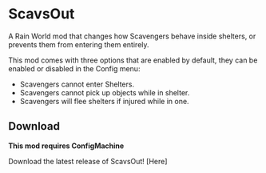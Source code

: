 # ScavsOut
A Rain World mod that changes how Scavengers behave inside shelters, or prevents them from entering them entirely.

This mod comes with three options that are enabled by default, they can be enabled or disabled in the Config menu:

- Scavengers cannot enter Shelters.
- Scavengers cannot pick up objects while in shelter.
- Scavengers will flee shelters if injured while in one.

## Download

**This mod requires ConfigMachine**

Download the latest release of ScavsOut! [Here]
